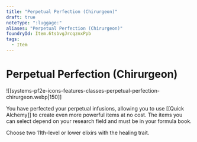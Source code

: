 ```yaml
---
title: "Perpetual Perfection (Chirurgeon)"
draft: true
noteType: ":luggage:"
aliases: "Perpetual Perfection (Chirurgeon)"
foundryId: Item.6tsbvgJrcqznxPpb
tags:
  - Item
---
```


# Perpetual Perfection (Chirurgeon)
![[systems-pf2e-icons-features-classes-perpetual-perfection-chirurgeon.webp|150]]

You have perfected your perpetual infusions, allowing you to use [[Quick Alchemy]] to create even more powerful items at no cost. The items you can select depend on your research field and must be in your formula book.

Choose two 11th-level or lower elixirs with the healing trait.
